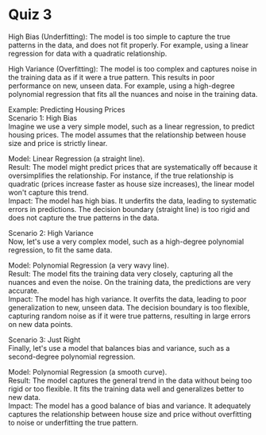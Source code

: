 # Quiz 3

High Bias (Underfitting): The model is too simple to capture the true patterns in the data, and does not fit properly. For example, using a linear regression for data with a quadratic relationship.<br>

High Variance (Overfitting): The model is too complex and captures noise in the training data as if it were a true pattern. This results in poor performance on new, unseen data. For example, using a high-degree polynomial regression that fits all the nuances and noise in the training data.<br>

Example: Predicting Housing Prices<br>
Scenario 1: High Bias<br>
Imagine we use a very simple model, such as a linear regression, to predict housing prices. The model assumes that the relationship between house size and price is strictly linear.<br>

Model: Linear Regression (a straight line).<br>
Result: The model might predict prices that are systematically off because it oversimplifies the relationship. For instance, if the true relationship is quadratic (prices increase faster as house size increases), the linear model won't capture this trend.<br>
Impact: The model has high bias. It underfits the data, leading to systematic errors in predictions. The decision boundary (straight line) is too rigid and does not capture the true patterns in the data.<br>

Scenario 2: High Variance<br>
Now, let's use a very complex model, such as a high-degree polynomial regression, to fit the same data.<br>

Model: Polynomial Regression (a very wavy line).<br>
Result: The model fits the training data very closely, capturing all the nuances and even the noise. On the training data, the predictions are very accurate.<br>
Impact: The model has high variance. It overfits the data, leading to poor generalization to new, unseen data. The decision boundary is too flexible, capturing random noise as if it were true patterns, resulting in large errors on new data points.<br>

Scenario 3: Just Right<br>
Finally, let's use a model that balances bias and variance, such as a second-degree polynomial regression.<br>

Model: Polynomial Regression (a smooth curve).<br>
Result: The model captures the general trend in the data without being too rigid or too flexible. It fits the training data well and generalizes better to new data.<br>
Impact: The model has a good balance of bias and variance. It adequately captures the relationship between house size and price without overfitting to noise or underfitting the true pattern.<br>